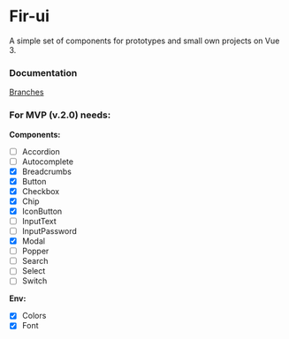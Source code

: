 # Fir-ui

A simple set of components for prototypes and small own projects on Vue 3.

### Documentation
[Branches](./docs/git-flow.md)

### For MVP (v.2.0) needs:
**Components:**<br/>
- [ ] Accordion
- [ ] Autocomplete
- [x] Breadcrumbs
- [x] Button
- [x] Checkbox
- [x] Chip
- [x] IconButton
- [ ] InputText
- [ ] InputPassword
- [x] Modal
- [ ] Popper
- [ ] Search
- [ ] Select
- [ ] Switch

**Env:**
- [x] Colors
- [x] Font